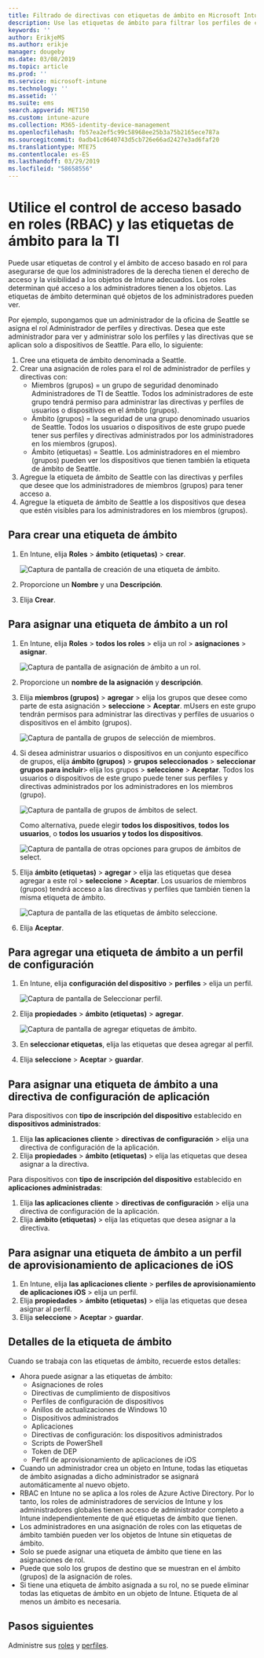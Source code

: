 ```yaml
---
title: Filtrado de directivas con etiquetas de ámbito en Microsoft Intune - Azure | Microsoft Docs
description: Use las etiquetas de ámbito para filtrar los perfiles de configuración por roles específicos.
keywords: ''
author: ErikjeMS
ms.author: erikje
manager: dougeby
ms.date: 03/08/2019
ms.topic: article
ms.prod: ''
ms.service: microsoft-intune
ms.technology: ''
ms.assetid: ''
ms.suite: ems
search.appverid: MET150
ms.custom: intune-azure
ms.collection: M365-identity-device-management
ms.openlocfilehash: fb57ea2ef5c99c58968ee25b3a75b2165ece787a
ms.sourcegitcommit: 0adb41c0640743d5cb726e66ad2427e3ad6faf20
ms.translationtype: MTE75
ms.contentlocale: es-ES
ms.lasthandoff: 03/29/2019
ms.locfileid: "58658556"
---
```

# <a name="use-role-based-access-control-rbac-and-scope-tags-for-distributed-it"></a>Utilice el control de acceso basado en roles (RBAC) y las etiquetas de ámbito para la TI

Puede usar etiquetas de control y el ámbito de acceso basado en rol para asegurarse de que los administradores de la derecha tienen el derecho de acceso y la visibilidad a los objetos de Intune adecuados. Los roles determinan qué acceso a los administradores tienen a los objetos. Las etiquetas de ámbito determinan qué objetos de los administradores pueden ver.

Por ejemplo, supongamos que un administrador de la oficina de Seattle se asigna el rol Administrador de perfiles y directivas. Desea que este administrador para ver y administrar solo los perfiles y las directivas que se aplican solo a dispositivos de Seattle. Para ello, lo siguiente:

1. Cree una etiqueta de ámbito denominada a Seattle.
2. Crear una asignación de roles para el rol de administrador de perfiles y directivas con: 
    - Miembros (grupos) = un grupo de seguridad denominado Administradores de TI de Seattle. Todos los administradores de este grupo tendrá permiso para administrar las directivas y perfiles de usuarios o dispositivos en el ámbito (grupos).
    - Ámbito (grupos) = la seguridad de una grupo denominado usuarios de Seattle. Todos los usuarios o dispositivos de este grupo puede tener sus perfiles y directivas administrados por los administradores en los miembros (grupos). 
    - Ámbito (etiquetas) = Seattle. Los administradores en el miembro (grupos) pueden ver los dispositivos que tienen también la etiqueta de ámbito de Seattle.
3. Agregue la etiqueta de ámbito de Seattle con las directivas y perfiles que desee que los administradores de miembros (grupos) para tener acceso a.
4. Agregue la etiqueta de ámbito de Seattle a los dispositivos que desea que estén visibles para los administradores en los miembros (grupos). 


## <a name="to-create-a-scope-tag"></a>Para crear una etiqueta de ámbito

1. En Intune, elija **Roles** > **ámbito (etiquetas)** > **crear**.

    ![Captura de pantalla de creación de una etiqueta de ámbito.](./media/scope-tags/create-scope-tag.png)

2. Proporcione un **Nombre** y una **Descripción**.
3. Elija **Crear**.

## <a name="to-assign-a-scope-tag-to-a-role"></a>Para asignar una etiqueta de ámbito a un rol

1. En Intune, elija **Roles** > **todos los roles** > elija un rol > **asignaciones** > **asignar**.

    ![Captura de pantalla de asignación de ámbito a un rol.](./media/scope-tags/assign-scope-to-role.png)

2. Proporcione un **nombre de la asignación** y **descripción**.
3. Elija **miembros (grupos)** > **agregar** > elija los grupos que desee como parte de esta asignación > **seleccione**  >   **Aceptar**. mUsers en este grupo tendrán permisos para administrar las directivas y perfiles de usuarios o dispositivos en el ámbito (grupos).

    ![Captura de pantalla de grupos de selección de miembros.](./media/scope-tags/select-member-groups.png)

4. Si desea administrar usuarios o dispositivos en un conjunto específico de grupos, elija **ámbito (grupos)** > **grupos seleccionados** > **seleccionar grupos para incluir**> elija los grupos > **seleccione** > **Aceptar**. Todos los usuarios o dispositivos de este grupo puede tener sus perfiles y directivas administrados por los administradores en los miembros (grupo).

    ![Captura de pantalla de grupos de ámbitos de select.](./media/scope-tags/select-scope-groups.png)

    Como alternativa, puede elegir **todos los dispositivos**, **todos los usuarios**, o **todos los usuarios y todos los dispositivos**.

    ![Captura de pantalla de otras opciones para grupos de ámbitos de select.](./media/scope-tags/scope-group-other-options.png)
    
5. Elija **ámbito (etiquetas)** > **agregar** > elija las etiquetas que desea agregar a este rol > **seleccione** > **Aceptar**. Los usuarios de miembros (grupos) tendrá acceso a las directivas y perfiles que también tienen la misma etiqueta de ámbito.

    ![Captura de pantalla de las etiquetas de ámbito seleccione.](./media/scope-tags/select-scope-tags.png)

6. Elija **Aceptar**. 

## <a name="to-add-a-scope-tag-to-a-configuration-profile"></a>Para agregar una etiqueta de ámbito a un perfil de configuración
1. En Intune, elija **configuración del dispositivo** > **perfiles** > elija un perfil.

    ![Captura de pantalla de Seleccionar perfil.](./media/scope-tags/choose-profile.png)

2. Elija **propiedades** > **ámbito (etiquetas)** > **agregar**.

    ![Captura de pantalla de agregar etiquetas de ámbito.](./media/scope-tags/add-scope-tags.png)

3. En **seleccionar etiquetas**, elija las etiquetas que desea agregar al perfil.
4. Elija **seleccione** > **Aceptar** > **guardar**.

## <a name="to-assign-a-scope-tag-to-an-app-configuration-policy"></a>Para asignar una etiqueta de ámbito a una directiva de configuración de aplicación
Para dispositivos con **tipo de inscripción del dispositivo** establecido en **dispositivos administrados**:
1. Elija **las aplicaciones cliente** > **directivas de configuración** > elija una directiva de configuración de la aplicación.
2. Elija **propiedades** > **ámbito (etiquetas)** > elija las etiquetas que desea asignar a la directiva.

Para dispositivos con **tipo de inscripción del dispositivo** establecido en **aplicaciones administradas**:
1. Elija **las aplicaciones cliente** > **directivas de configuración** > elija una directiva de configuración de la aplicación.
2. Elija **ámbito (etiquetas)** > elija las etiquetas que desea asignar a la directiva.


## <a name="to-assign-a-scope-tag-to-an-ios-app-provisioning-profile"></a>Para asignar una etiqueta de ámbito a un perfil de aprovisionamiento de aplicaciones de iOS
1. En Intune, elija **las aplicaciones cliente** > **perfiles de aprovisionamiento de aplicaciones iOS** > elija un perfil.
2. Elija **propiedades** > **ámbito (etiquetas)** > elija las etiquetas que desea asignar al perfil.
3. Elija **seleccione** > **Aceptar** > **guardar**.

## <a name="scope-tag-details"></a>Detalles de la etiqueta de ámbito
Cuando se trabaja con las etiquetas de ámbito, recuerde estos detalles:

- Ahora puede asignar a las etiquetas de ámbito:
    - Asignaciones de roles
    - Directivas de cumplimiento de dispositivos
    - Perfiles de configuración de dispositivos
    - Anillos de actualizaciones de Windows 10
    - Dispositivos administrados
    - Aplicaciones
    - Directivas de configuración: los dispositivos administrados
    - Scripts de PowerShell
    - Token de DEP
    - Perfil de aprovisionamiento de aplicaciones de iOS
- Cuando un administrador crea un objeto en Intune, todas las etiquetas de ámbito asignadas a dicho administrador se asignará automáticamente al nuevo objeto.
- RBAC en Intune no se aplica a los roles de Azure Active Directory. Por lo tanto, los roles de administradores de servicios de Intune y los administradores globales tienen acceso de administrador completo a Intune independientemente de qué etiquetas de ámbito que tienen.
- Los administradores en una asignación de roles con las etiquetas de ámbito también pueden ver los objetos de Intune sin etiquetas de ámbito.
- Solo se puede asignar una etiqueta de ámbito que tiene en las asignaciones de rol.
- Puede que solo los grupos de destino que se muestran en el ámbito (grupos) de la asignación de roles.
- Si tiene una etiqueta de ámbito asignada a su rol, no se puede eliminar todas las etiquetas de ámbito en un objeto de Intune. Etiqueta de al menos un ámbito es necesaria.

## <a name="next-steps"></a>Pasos siguientes

Administre sus [roles](role-based-access-control.md) y [perfiles](device-profile-assign.md).
